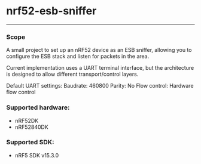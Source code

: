 # nrf52-esb-sniffer
-----------------

### Scope 
A small project to set up an nRF52 device as an ESB sniffer, allowing you to configure the ESB stack and listen for packets in the area. 

Current implementation uses a UART terminal interface, but the architecture is designed to allow different transport/control layers.

Default UART settings:
Baudrate:      460800
Parity:        No
Flow control:  Hardware flow control

### Supported hardware:
- nRF52DK
- nRF52840DK

### Supported SDK:
- nRF5 SDK v15.3.0
